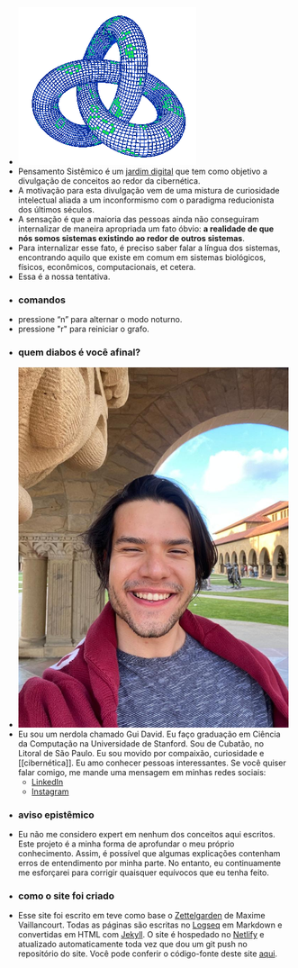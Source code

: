 ---
---

- ![logo-site-svg.png](../assets/logo-site-svg_1672106383932_0.png)
- Pensamento Sistêmico é um [jardim digital](https://medium.com/valter-nascimento-blog/o-que-e-jardim-digital-7029673da847) que tem como objetivo a divulgação de conceitos ao redor da cibernética.
- A motivação para esta divulgação vem de uma mistura de curiosidade intelectual aliada a um inconformismo com o paradigma reducionista dos últimos séculos.
- A sensação é que a maioria das pessoas ainda não conseguiram internalizar de maneira apropriada um fato óbvio: **a realidade de que nós somos sistemas existindo ao redor de outros sistemas**.
- Para internalizar esse fato, é preciso saber falar a língua dos sistemas, encontrando aquilo que existe em comum em sistemas biológicos, físicos, econômicos, computacionais, et cetera.
- Essa é a nossa tentativa.
- ### comandos
- pressione “n” para alternar o modo noturno.
- pressione "r" para reiniciar o grafo.
- ### quem diabos é você afinal?
- ![WhatsApp Image 2022-12-14 at 15.11.11.jpeg](../assets/WhatsApp_Image_2022-12-14_at_15.11.11_1671901941143_0.jpeg)
- Eu sou um nerdola chamado Gui David. Eu faço graduação em Ciência da Computação na Universidade de Stanford. Sou de Cubatão, no Litoral de São Paulo. Eu sou movido por compaixão, curiosidade e [[cibernética]]. Eu amo conhecer pessoas interessantes. Se você quiser falar comigo, me mande uma mensagem em minhas redes sociais:
	- [LinkedIn](https://LinkedIn.com/gdavidss)
	- [Instagram](https://Instagram.com/sinalalgedonico)
- ### aviso epistêmico
- Eu não me considero expert em nenhum dos conceitos aqui escritos. Este projeto é a minha forma de aprofundar o meu próprio conhecimento. Assim, é possível que algumas explicações contenham erros de entendimento por minha parte. No entanto, eu continuamente me esforçarei para corrigir quaisquer equívocos que eu tenha feito.
- ### como o site foi criado
- Esse site foi escrito em teve como base o [Zettelgarden](https://github.com/drawablex86/zettelgarden) de Maxime Vaillancourt. Todas as páginas são escritas no [Logseq](http://logseq.com/) em Markdown e convertidas em HTML com [Jekyll](https://jekyllrb.com/). O site é hospedado no [Netlify](https://app.netlify.com/) e atualizado automaticamente toda vez que dou um git push no repositório do site. Você pode conferir o código-fonte deste site [aqui](https://github.com/gdavidss/sinal_algedonico).